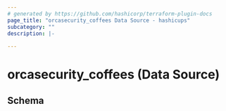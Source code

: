 ```yaml
---
# generated by https://github.com/hashicorp/terraform-plugin-docs
page_title: "orcasecurity_coffees Data Source - hashicups"
subcategory: ""
description: |-
  
---
```


# orcasecurity_coffees (Data Source)





<!-- schema generated by tfplugindocs -->
## Schema


